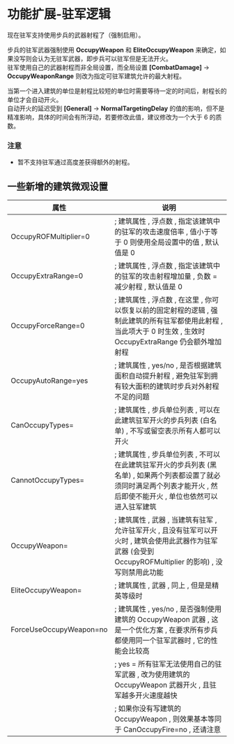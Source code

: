 # 功能扩展-驻军逻辑

现在驻军支持使用步兵的武器射程了（强制启用）。

步兵的驻军武器强制使用 **OccupyWeapon** 和 **EliteOccupyWeapon** 来确定，如果没写则会认为无驻军武器，即步兵可以驻军但是无法开火。  
驻军使用自己的武器射程而非全局设置，而全局设置 **[CombatDamage]** -> **OccupyWeaponRange** 则改为指定可驻军建筑允许的最大射程。

当第一个进入建筑的单位是射程比较短的单位时需要等待一定的时间后，射程长的单位才会自动开火。  
自动开火的延迟受到 **[General]** -> **NormalTargetingDelay** 的值的影响，但不是精准影响，具体的时间会有所浮动，若要修改此值，建议修改为一个大于 6 的质数。

### 注意

* 暂不支持驻军通过高度差获得额外的射程。



## 一些新增的建筑微观设置

|属性|说明|
|-|-|
|OccupyROFMultiplier=0                           |; 建筑属性 , 浮点数 , 指定该建筑中的驻军的攻击速度倍率 , 值小于等于 0 则使用全局设置中的值 , 默认值是 0|
|OccupyExtraRange=0                              |; 建筑属性 , 浮点数 , 指定该建筑中的驻军的攻击射程增加量 , 负数 = 减少射程 , 默认值是 0|
|OccupyForceRange=0                              |; 建筑属性 , 浮点数 , 在这里 , 你可以恢复以前的固定射程的逻辑 , 强制此建筑的所有驻军都使用此射程 , 当此项大于 0 时生效 , 生效时 OccupyExtraRange 仍会额外增加射程|
|OccupyAutoRange=yes                             |; 建筑属性 , yes/no , 是否根据建筑面积自动提升射程 , 避免驻军到拥有较大面积的建筑时步兵对外射程不足的问题|
|CanOccupyTypes=                                 |; 建筑属性 , 步兵单位列表 , 可以在此建筑驻军开火的步兵列表 (白名单) , 不写或留空表示所有人都可以开火|
|CannotOccupyTypes=                              |; 建筑属性 , 步兵单位列表 , 不可以在此建筑驻军开火的步兵列表 (黑名单) , 如果两个列表都设置了就必须同时满足两个列表才能开火 , 然后即使不能开火 , 单位也依然可以进入驻军建筑|
|OccupyWeapon=                                   |; 建筑属性 , 武器 , 当建筑有驻军 , 允许驻军开火 , 且没有驻军可以开火时 , 建筑会使用此武器作为驻军武器 (会受到 OccupyROFMultiplier 的影响) , 没写则禁用此功能|
|EliteOccupyWeapon=                              |; 建筑属性 , 武器 , 同上 , 但是是精英等级时|
|ForceUseOccupyWeapon=no                         |; 建筑属性 , yes/no , 是否强制使用建筑的 OccupyWeapon 武器 , 这是一个优化方案 , 在要求所有步兵都使用同一个驻军武器时 , 它的性能会比较高|
|                                                |; yes = 所有驻军无法使用自己的驻军武器 , 改为使用建筑的 OccupyWeapon 武器开火 , 且驻军越多开火速度越快|
|                                                |; 如果你没有写建筑的 OccupyWeapon , 则效果基本等同于 CanOccupyFire=no , 还请注意|